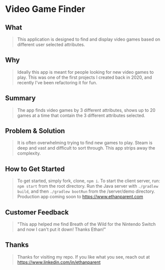 # Video Game Finder #

## What ##
  > This application is designed to find and display video games based on different user selected attributes.

## Why ##
  > Ideally this app is meant for people looking for new video games to play.
  > This was one of the first projects I created back in 2020, and recently I've been refactoring it for fun.

## Summary ##
  > The app finds video games by 3 different attributes, shows up to 20 games at a time that contain the 3 different attributes selected.

## Problem & Solution ##
  > It is often overwhelming trying to find new games to play. Steam is deep and vast and difficult to sort through. This app strips away the complexity.

## How to Get Started ##
  > To get started, simply fork, clone, `npm i`.
  > To start the client server, run: `npm start` from the root directory. Run the Java server with `./gradlew build`, and then `./gradlew bootRun` from the /server/demo directory.
  > Production app coming soon to https://www.ethanparent.com

## Customer Feedback ##
  > "This app helped me find Breath of the Wild for the Nintendo Switch and now I can't put it down! Thanks Ethan!"

## Thanks ##
  > Thanks for visiting my repo. If you like what you see, reach out at https://www.linkedin.com/in/ethanparent